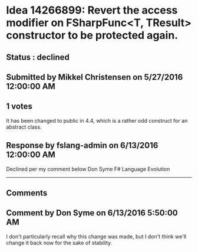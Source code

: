 # Idea 14266899: Revert the access modifier on FSharpFunc<T, TResult> constructor to be protected again. #

## Status : declined

## Submitted by Mikkel Christensen on 5/27/2016 12:00:00 AM

## 1 votes

It has been changed to public in 4.4, which is a rather odd construct for an abstract class.



## Response by fslang-admin on 6/13/2016 12:00:00 AM

Declined per my comment below
Don Syme
F# Language Evolution

------------------------
## Comments


## Comment by Don Syme on 6/13/2016 5:50:00 AM
I don't particularly recall why this change was made, but I don't think we'll change it back now for the sake of stability.

